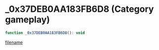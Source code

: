 # _0x37DEB0AA183FB6D8 (Category gameplay)

```js
function _0x37DEB0AA183FB6D8(): void
```

[filename](_0x37DEB0AA183FB6D8_m.md ':include')